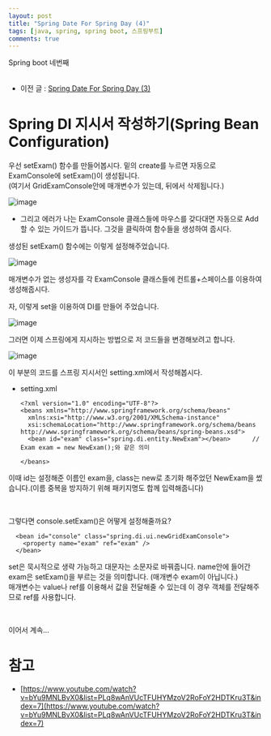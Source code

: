 ```yaml
---
layout: post
title: "Spring Date For Spring Day (4)"
tags: [java, spring, spring boot, 스프링부트]
comments: true
---
```


Spring boot 네번째<br>
<br>

- 이전 글 : [Spring Date For Spring Day (3)](https://bosl95.github.io/Spring-Date-For-Spring-Day-3/)

# Spring DI 지시서 작성하기(Spring Bean Configuration)

우선 setExam() 함수를 만들어봅시다. 밑의 create를 누르면 자동으로 ExamConsole에 setExam()이 생성됩니다.<br>
(여기서 GridExamConsole안에 매개변수가 있는데, 뒤에서 삭제됩니다.)<br>

![image](https://user-images.githubusercontent.com/34594339/99187483-3a360e00-279a-11eb-8fbf-d1c7c6e471f0.png)

- 그리고 에러가 나는 ExamConsole 클래스들에 마우스를 갖다대면 자동으로 Add할 수 있는 가이드가 뜹니다. 그것을 클릭하여 함수들을 생성하여 줍시다.

생성된 setExam() 함수에는 이렇게 설정해주었습니다.<br>

![image](https://user-images.githubusercontent.com/34594339/99187554-a153c280-279a-11eb-840e-d912b507ef2c.png)

매개변수가 없는 생성자를 각 ExamConsole 클래스들에 컨트롤+스페이스를 이용하여 생성해줍시다.<br>

자, 이렇게 set을 이용하여 DI를 만들어 주었습니다.<br>

![image](https://user-images.githubusercontent.com/34594339/99187689-73bb4900-279b-11eb-89d2-ea1bba6b8fea.png)

그러면 이제 스프링에게 지시하는 방법으로 저 코드들을 변경해보려고 합니다.<br>

![image](https://user-images.githubusercontent.com/34594339/99187823-2e4b4b80-279c-11eb-83c9-3c3416115b84.png)

이 부분의 코드를 스프링 지시서인 setting.xml에서 작성해봅시다.<br>

- setting.xml


      <?xml version="1.0" encoding="UTF-8"?>
      <beans xmlns="http://www.springframework.org/schema/beans"
        xmlns:xsi="http://www.w3.org/2001/XMLSchema-instance"
        xsi:schemaLocation="http://www.springframework.org/schema/beans http://www.springframework.org/schema/beans/spring-beans.xsd">
        <bean id="exam" class="spring.di.entity.NewExam"></bean>      // Exam exam = new NewExam();와 같은 의미

      </beans>

이때 id는 설정해준 이름인 exam을, class는 new로 초기화 해주었던 NewExam을 썼습니다.(이름 중복을 방지하기 위해 패키지명도 합께 입력해줍니다)<br>

<br>

그렇다면 console.setExam()은 어떻게 설정해줄까요?<br>

      <bean id="console" class="spring.di.ui.newGridExamConsole">
        <property name="exam" ref="exam" />
      </bean>


set은 묵시적으로 생략 가능하고 대문자는 소문자로 바꿔줍니다. name안에 들어간 exam은 setExam()을 부르는 것을 의미합니다. (매개변수 exam이 아닙니다.)<br>
매개변수는 value나 ref를 이용해서 값을 전달해줄 수 있는데 이 경우 객체를 전달해주므로 ref를 사용합니다.<br>

<br>

이어서 계속...

# 참고

- [https://www.youtube.com/watch?v=bYu9MNLBvX0&list=PLq8wAnVUcTFUHYMzoV2RoFoY2HDTKru3T&index=7](https://www.youtube.com/watch?v=bYu9MNLBvX0&list=PLq8wAnVUcTFUHYMzoV2RoFoY2HDTKru3T&index=7)
